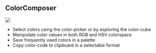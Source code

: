 ## ColorComposer

  <img src="ColorComposer.png" />

  * Select colors using the color-picker or by exploring the color-cube
  * Manipulate color values in both RGB and HSV colorspace
  * Save frequently used colors in a palette
  * Copy color-code to clipboard in a selectable format

